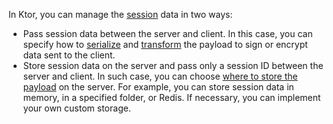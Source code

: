 [//]: # (title: Client/Server)

In Ktor, you can manage the [session](sessions.md) data in two ways:
- Pass session data between the server and client. In this case, you can specify how to [serialize](serializers.md) and [transform](transformers.md) the payload to sign or encrypt data sent to the client.
- Store session data on the server and pass only a session ID between the server and client. In such case, you can choose [where to store the payload](storages.md) on the server. For example, you can store session data in memory, in a specified folder, or Redis. If necessary, you can implement your own custom storage.


